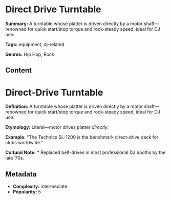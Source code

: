 # Direct Drive Turntable

**Summary:** A turntable whose platter is driven directly by a motor shaft—renowned for quick start/stop torque and rock-steady speed, ideal for DJ use.

**Tags:** equipment, dj-related

**Genres:** Hip Hop, Rock

## Content

# Direct-Drive Turntable

**Definition:** A turntable whose platter is driven directly by a motor shaft—renowned for quick start/stop torque and rock-steady speed, ideal for DJ use.

**Etymology:** Literal—motor drives platter *directly.*

**Example:** “The Technics SL-1200 is the benchmark direct-drive deck for clubs worldwide.”

**Cultural Note:** * Replaced belt-drives in most professional DJ booths by the late ’70s.

## Metadata

- **Complexity:** intermediate
- **Popularity:** 5
